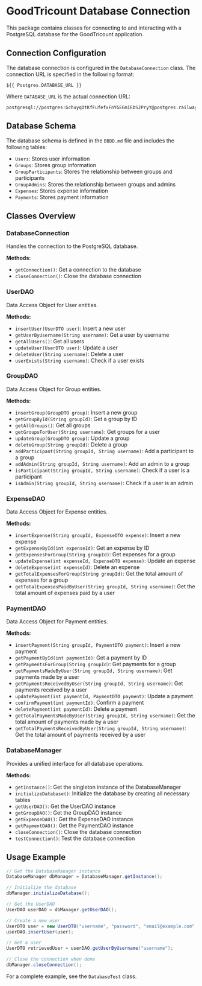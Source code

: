 # GoodTricount Database Connection

This package contains classes for connecting to and interacting with a PostgreSQL database for the GoodTricount application.

## Connection Configuration

The database connection is configured in the `DatabaseConnection` class. The connection URL is specified in the following format:

```
${{ Postgres.DATABASE_URL }}
```

Where `DATABASE_URL` is the actual connection URL:

```
postgresql://postgres:GchuyqDtKfFufefxFnYGEGmIEbSJPryY@postgres.railway.internal:5432/railway
```

## Database Schema

The database schema is defined in the `BBDD.md` file and includes the following tables:

- `Users`: Stores user information
- `Groups`: Stores group information
- `GroupParticipants`: Stores the relationship between groups and participants
- `GroupAdmins`: Stores the relationship between groups and admins
- `Expenses`: Stores expense information
- `Payments`: Stores payment information

## Classes Overview

### DatabaseConnection

Handles the connection to the PostgreSQL database.

**Methods:**
- `getConnection()`: Get a connection to the database
- `closeConnection()`: Close the database connection

### UserDAO

Data Access Object for User entities.

**Methods:**
- `insertUser(UserDTO user)`: Insert a new user
- `getUserByUsername(String username)`: Get a user by username
- `getAllUsers()`: Get all users
- `updateUser(UserDTO user)`: Update a user
- `deleteUser(String username)`: Delete a user
- `userExists(String username)`: Check if a user exists

### GroupDAO

Data Access Object for Group entities.

**Methods:**
- `insertGroup(GroupDTO group)`: Insert a new group
- `getGroupById(String groupId)`: Get a group by ID
- `getAllGroups()`: Get all groups
- `getGroupsForUser(String username)`: Get groups for a user
- `updateGroup(GroupDTO group)`: Update a group
- `deleteGroup(String groupId)`: Delete a group
- `addParticipant(String groupId, String username)`: Add a participant to a group
- `addAdmin(String groupId, String username)`: Add an admin to a group
- `isParticipant(String groupId, String username)`: Check if a user is a participant
- `isAdmin(String groupId, String username)`: Check if a user is an admin

### ExpenseDAO

Data Access Object for Expense entities.

**Methods:**
- `insertExpense(String groupId, ExpenseDTO expense)`: Insert a new expense
- `getExpenseById(int expenseId)`: Get an expense by ID
- `getExpensesForGroup(String groupId)`: Get expenses for a group
- `updateExpense(int expenseId, ExpenseDTO expense)`: Update an expense
- `deleteExpense(int expenseId)`: Delete an expense
- `getTotalExpensesForGroup(String groupId)`: Get the total amount of expenses for a group
- `getTotalExpensesPaidByUser(String groupId, String username)`: Get the total amount of expenses paid by a user

### PaymentDAO

Data Access Object for Payment entities.

**Methods:**
- `insertPayment(String groupId, PaymentDTO payment)`: Insert a new payment
- `getPaymentById(int paymentId)`: Get a payment by ID
- `getPaymentsForGroup(String groupId)`: Get payments for a group
- `getPaymentsMadeByUser(String groupId, String username)`: Get payments made by a user
- `getPaymentsReceivedByUser(String groupId, String username)`: Get payments received by a user
- `updatePayment(int paymentId, PaymentDTO payment)`: Update a payment
- `confirmPayment(int paymentId)`: Confirm a payment
- `deletePayment(int paymentId)`: Delete a payment
- `getTotalPaymentsMadeByUser(String groupId, String username)`: Get the total amount of payments made by a user
- `getTotalPaymentsReceivedByUser(String groupId, String username)`: Get the total amount of payments received by a user

### DatabaseManager

Provides a unified interface for all database operations.

**Methods:**
- `getInstance()`: Get the singleton instance of the DatabaseManager
- `initializeDatabase()`: Initialize the database by creating all necessary tables
- `getUserDAO()`: Get the UserDAO instance
- `getGroupDAO()`: Get the GroupDAO instance
- `getExpenseDAO()`: Get the ExpenseDAO instance
- `getPaymentDAO()`: Get the PaymentDAO instance
- `closeConnection()`: Close the database connection
- `testConnection()`: Test the database connection

## Usage Example

```java
// Get the DatabaseManager instance
DatabaseManager dbManager = DatabaseManager.getInstance();

// Initialize the database
dbManager.initializeDatabase();

// Get the UserDAO
UserDAO userDAO = dbManager.getUserDAO();

// Create a new user
UserDTO user = new UserDTO("username", "password", "email@example.com", "Full Name");
userDAO.insertUser(user);

// Get a user
UserDTO retrievedUser = userDAO.getUserByUsername("username");

// Close the connection when done
dbManager.closeConnection();
```

For a complete example, see the `DatabaseTest` class.